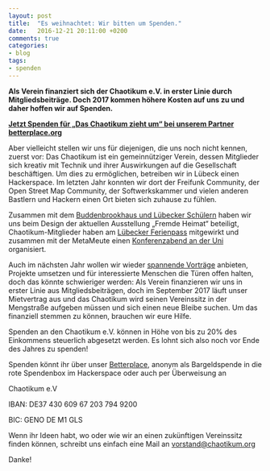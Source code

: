 ```yaml
---
layout: post
title:  "Es weihnachtet: Wir bitten um Spenden."
date:   2016-12-21 20:11:00 +0200
comments: true
categories:
- blog
tags:
- spenden
---
```

**Als Verein finanziert sich der Chaotikum e.V. in erster Linie durch Mitgliedsbeiträge. Doch 2017 kommen höhere Kosten auf uns zu und daher hoffen wir auf Spenden.**

<!--more-->
<script type="text/javascript">
  /* Configure at https://www.betterplace.org/de/projects/50866-das-chaotikum-zieht-um/manage/iframe_donation_form/new */
  var _bp_iframe        = _bp_iframe || {};
  _bp_iframe.project_id = 50866; /* REQUIRED */
  _bp_iframe.lang       = 'de'; /* Language of the form */
  _bp_iframe.width = 600; /* Custom iframe-tag-width, integer */
  _bp_iframe.color = '6c9c2e'; /* Button and banderole color, hex without "#" */
  _bp_iframe.background_color = 'ffffff'; /* Background-color, hex without "#" */
  _bp_iframe.default_amount = 50; /* Donation-amount, integer 1-99 */
  _bp_iframe.default_data_transfer_accepted = true; /* true (default), false */
  _bp_iframe.recurring_interval = 'single'; /* Interval for recurring donations, string out of ["single", "monthly", "quarter_yearly", "half_yearly", "yearly"] */
  _bp_iframe.bottom_logo = true;
  (function() {
    var bp = document.createElement('script'); bp.type = 'text/javascript'; bp.async = true;
    bp.src = ('https:' == document.location.protocol ? 'https://' : 'http://') + 'asset1.betterplace.org/assets/load_donation_iframe.js';
    var s = document.getElementsByTagName('script')[0]; s.parentNode.insertBefore(bp, s);
  })();
</script>
<div id="betterplace_donation_iframe" style="background: transparent url('https://www.betterplace.org/assets/new_spinner.gif') 275px 20px no-repeat;"><strong><a href="https://www.betterplace.org/de/projects/50866-das-chaotikum-zieht-um/donations/new">Jetzt Spenden für „Das Chaotikum zieht um“ bei unserem Partner betterplace.org</a></strong></div>

Aber vielleicht stellen wir uns für diejenigen, die uns noch nicht kennen, zuerst vor: Das Chaotikum ist ein gemeinnütziger Verein, dessen Mitglieder sich kreativ mit Technik und ihrer Auswirkungen auf die Gesellschaft beschäftigen. Um dies zu ermöglichen, betreiben wir in Lübeck einen Hackerspace. Im letzten Jahr konnten wir dort der Freifunk Community, der Open Street Map Community, der Softwerkskammer und vielen anderen Bastlern und Hackern einen Ort bieten sich zuhause zu fühlen.

Zusammen mit dem [Buddenbrookhaus und Lübecker Schülern](https://chaotikum.org/news:kofferpacken) haben wir uns beim Design der aktuellen Ausstellung „Fremde Heimat“ beteiligt, Chaotikum-Mitglieder haben am [Lübecker Ferienpass](https://chaotikum.org/news:legosumo2016) mitgewirkt und zusammen mit der MetaMeute einen [Konferenzabend an der Uni](https://chaotikum.org/news:daswardiemetanook2016) organisiert.

Auch im nächsten Jahr wollen wir wieder [spannende Vorträge](https://chaotikum.org/projekte:freitalk) anbieten, Projekte umsetzen und für interessierte Menschen die Türen offen halten, doch das könnte schwieriger werden: Als Verein finanzieren wir uns in erster Linie aus Mitgliedsbeiträgen, doch im September 2017 läuft unser Mietvertrag aus und das Chaotikum wird seinen Vereinssitz in der Mengstraße aufgeben müssen und sich einen neue Bleibe suchen. Um das finanziell stemmen zu können, brauchen wir eure Hilfe.

Spenden an den Chaotikum e.V. können in Höhe von bis zu 20% des Einkommens steuerlich abgesetzt werden. Es lohnt sich also noch vor Ende des Jahres zu spenden!

Spenden könnt ihr über unser [Betterplace](https://www.betterplace.org/de/projects/50866-das-chaotikum-zieht-um), anonym als Bargeldspende in die rote Spendenbox im Hackerspace oder auch per Überweisung an

Chaotikum e.V

IBAN: DE37 430 609 67 203 794 9200

BIC: GENO DE M1 GLS

Wenn ihr Ideen habt, wo oder wie wir an einen zukünftigen Vereinssitz finden können, schreibt uns einfach eine Mail an vorstand@chaotikum.org

Danke!
